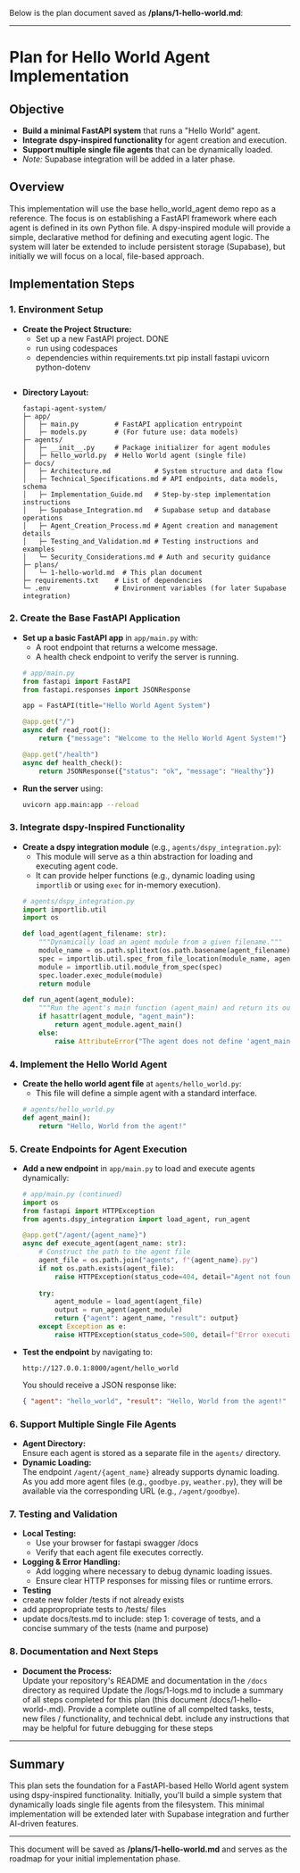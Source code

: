 Below is the plan document saved as **/plans/1-hello-world.md**:

---

# Plan for Hello World Agent Implementation

## Objective

- **Build a minimal FastAPI system** that runs a "Hello World" agent.
- **Integrate dspy-inspired functionality** for agent creation and execution.
- **Support multiple single file agents** that can be dynamically loaded.
- *Note:* Supabase integration will be added in a later phase.

## Overview

This implementation will use the base hello_world_agent demo repo as a reference. The focus is on establishing a FastAPI framework where each agent is defined in its own Python file. A dspy-inspired module will provide a simple, declarative method for defining and executing agent logic. The system will later be extended to include persistent storage (Supabase), but initially we will focus on a local, file-based approach.

## Implementation Steps

### 1. Environment Setup

- **Create the Project Structure:**
  - Set up a new FastAPI project. DONE
  - run using codespaces
  - dependencies within requirements.txt
    pip install fastapi uvicorn python-dotenv
    ```
- **Directory Layout:**
  ```
  fastapi-agent-system/
  ├─ app/
  │   ├─ main.py         # FastAPI application entrypoint
  │   ├─ models.py       # (For future use: data models)
  ├─ agents/
  │   ├─ __init__.py     # Package initializer for agent modules
  │   ├─ hello_world.py  # Hello World agent (single file)
  ├─ docs/
  │   ├─ Architecture.md           # System structure and data flow
  │   ├─ Technical_Specifications.md # API endpoints, data models, schema
  │   ├─ Implementation_Guide.md   # Step-by-step implementation instructions
  │   ├─ Supabase_Integration.md   # Supabase setup and database operations
  │   ├─ Agent_Creation_Process.md # Agent creation and management details
  │   ├─ Testing_and_Validation.md # Testing instructions and examples
  │   └─ Security_Considerations.md # Auth and security guidance
  ├─ plans/
  │   └─ 1-hello-world.md  # This plan document
  ├─ requirements.txt    # List of dependencies
  └─ .env                # Environment variables (for later Supabase integration)
  ```

### 2. Create the Base FastAPI Application

- **Set up a basic FastAPI app** in `app/main.py` with:
  - A root endpoint that returns a welcome message.
  - A health check endpoint to verify the server is running.
  ```python
  # app/main.py
  from fastapi import FastAPI
  from fastapi.responses import JSONResponse

  app = FastAPI(title="Hello World Agent System")

  @app.get("/")
  async def read_root():
      return {"message": "Welcome to the Hello World Agent System!"}

  @app.get("/health")
  async def health_check():
      return JSONResponse({"status": "ok", "message": "Healthy"})
  ```
- **Run the server** using:
  ```bash
  uvicorn app.main:app --reload
  ```

### 3. Integrate dspy-Inspired Functionality

- **Create a dspy integration module** (e.g., `agents/dspy_integration.py`):
  - This module will serve as a thin abstraction for loading and executing agent code.
  - It can provide helper functions (e.g., dynamic loading using `importlib` or using `exec` for in-memory execution).
  ```python
  # agents/dspy_integration.py
  import importlib.util
  import os

  def load_agent(agent_filename: str):
      """Dynamically load an agent module from a given filename."""
      module_name = os.path.splitext(os.path.basename(agent_filename))[0]
      spec = importlib.util.spec_from_file_location(module_name, agent_filename)
      module = importlib.util.module_from_spec(spec)
      spec.loader.exec_module(module)
      return module

  def run_agent(agent_module):
      """Run the agent's main function (agent_main) and return its output."""
      if hasattr(agent_module, "agent_main"):
          return agent_module.agent_main()
      else:
          raise AttributeError("The agent does not define 'agent_main'.")
  ```

### 4. Implement the Hello World Agent

- **Create the hello world agent file** at `agents/hello_world.py`:
  - This file will define a simple agent with a standard interface.
  ```python
  # agents/hello_world.py
  def agent_main():
      return "Hello, World from the agent!"
  ```

### 5. Create Endpoints for Agent Execution

- **Add a new endpoint** in `app/main.py` to load and execute agents dynamically:
  ```python
  # app/main.py (continued)
  import os
  from fastapi import HTTPException
  from agents.dspy_integration import load_agent, run_agent

  @app.get("/agent/{agent_name}")
  async def execute_agent(agent_name: str):
      # Construct the path to the agent file
      agent_file = os.path.join("agents", f"{agent_name}.py")
      if not os.path.exists(agent_file):
          raise HTTPException(status_code=404, detail="Agent not found.")
      
      try:
          agent_module = load_agent(agent_file)
          output = run_agent(agent_module)
          return {"agent": agent_name, "result": output}
      except Exception as e:
          raise HTTPException(status_code=500, detail=f"Error executing agent: {str(e)}")
  ```
- **Test the endpoint** by navigating to:
  ```
  http://127.0.0.1:8000/agent/hello_world
  ```
  You should receive a JSON response like:
  ```json
  { "agent": "hello_world", "result": "Hello, World from the agent!" }
  ```

### 6. Support Multiple Single File Agents

- **Agent Directory:**  
  Ensure each agent is stored as a separate file in the `agents/` directory.
- **Dynamic Loading:**  
  The endpoint `/agent/{agent_name}` already supports dynamic loading. As you add more agent files (e.g., `goodbye.py`, `weather.py`), they will be available via the corresponding URL (e.g., `/agent/goodbye`).

### 7. Testing and Validation

- **Local Testing:**
  - Use your browser for fastapi swagger /docs
  - Verify that each agent file executes correctly.
- **Logging & Error Handling:**
  - Add logging where necessary to debug dynamic loading issues.
  - Ensure clear HTTP responses for missing files or runtime errors.
-  **Testing**
  - create new folder /tests if not already exists
  - add appropropriate tests to /tests/ files
  - update docs/tests.md to include: step 1: coverage of tests, and a concise summary of the tests (name and purpose) 

### 8. Documentation and Next Steps

- **Document the Process:**  
  Update your repository's README and documentation in the `/docs` directory as required
  Update the /logs/1-logs.md to include a summary of all steps completed for this plan (this document /docs/1-hello-world-.md).  Provide a complete outline of all compelted tasks, tests, new files / functionality, and technical debt.  include any instructions that may be helpful for future debugging for these steps


---

## Summary

This plan sets the foundation for a FastAPI-based Hello World agent system using dspy-inspired functionality. Initially, you'll build a simple system that dynamically loads single file agents from the filesystem. This minimal implementation will be extended later with Supabase integration and further AI-driven features.

---

This document will be saved as **/plans/1-hello-world.md** and serves as the roadmap for your initial implementation phase.